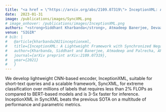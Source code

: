 ```yaml
---
title: "<a href = \"https://arxiv.org/abs/2109.07319\"> InceptionXML: A Lightweight Framework with Synchronized Negative Sampling for Short Text Extreme Classification</a>"
date:  2023-01-31
image: /publications/images/SyncXML.png
# image_onhover: /publications/images/InceptionXML.png
authors: "<strong>Siddhant Kharbanda</strong>, Atmadeep Banerjee, Devaansh Gupta, Akash Palrecha, Rohit Babbar"
venue: "SIGIR"
# bib: |
#   @article{kharbanda2021inceptionxml,
#   title={InceptionXML: A Lightweight Framework with Synchronized Negative Sampling for Short Text Extreme Classification},
#   author={Kharbanda, Siddhant and Banerjee, Atmadeep and Palrecha, Akash and Gupta, Devaansh and Babbar, Rohit},
#   journal={arXiv preprint arXiv:2109.07319},
#   year={2021}
#   }
---
```

We develop lightweight CNN-based encoder, InceptionXML, suitable for short-text queries and a scalable framework, SyncXML, for extreme classification over millions of labels that requires less than 2% FLOPs as compared to BERT-based models and is 3-5x faster for inference. InceptionXML in SyncXML beats the previous SOTA on a multitude of performance and parametric metrics.